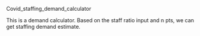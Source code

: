 Covid_staffing_demand_calculator

This is a demand calculator. Based on the staff ratio input and n pts, we can get staffing demand estimate.
